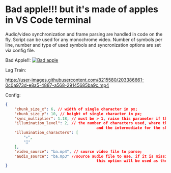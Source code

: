 # Bad apple!!! but it's made of apples in VS Code terminal

Audio/video synchronization and frame parsing are handled in code on the fly. Script can be used for any monochrome video. Number of symbols per line, number and type of used symbols and syncronization options are set via config file.

Bad Apple!!:
[![Bad apple](https://user-images.githubusercontent.com/8215580/203308975-2af88779-73fa-477d-9b1f-64e264eb1311.png)](https://youtu.be/omi5VWlpfOs)

Lag Train:

https://user-images.githubusercontent.com/8215580/203386661-0c0a973d-e8a5-4887-a568-29145685ba9c.mp4

Config:

```json
{
    "chunk_size_x": 6, // width of single character in px;
    "chunk_size_y": 10, // height of single character in px;
    "sync_multiplier": 1.18, // must be > 1, raise this parameter if the video is desynchronized by more than one second;
    "illumination_level": 2, // the number of characters used, where the first is for black, the last for white, 
                                        and the intermediate for the shades of gray in between;
    "illumination_characters": [
        "💀",
        "🍎"
    ],
    "video_source": "ba.mp4", // source video file to parse;
    "audio_source": "ba.mp3" //source audio file to use, if it is missing, 
                                        this option will be used as the name for the audio track taken from the video;
}
```
